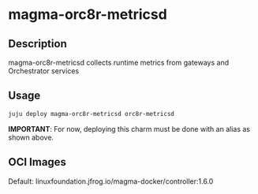# magma-orc8r-metricsd

## Description
magma-orc8r-metricsd collects runtime metrics from gateways and Orchestrator services

## Usage

```bash
juju deploy magma-orc8r-metricsd orc8r-metricsd
```

**IMPORTANT**: For now, deploying this charm must be done with an alias as shown above.

## OCI Images

Default: linuxfoundation.jfrog.io/magma-docker/controller:1.6.0
